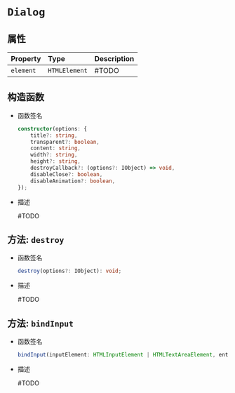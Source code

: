# `Dialog`


## 属性
| Property         | Type                                              | Description                              |
| :--------------- | :------------------------------------------------ | :--------------------------------------- |
| `element`        | `HTMLElement`                                     | #TODO                                    |

## 构造函数

* 函数签名

    ```ts
    constructor(options: {
        title?: string,
        transparent?: boolean,
        content: string,
        width?: string,
        height?: string,
        destroyCallback?: (options?: IObject) => void,
        disableClose?: boolean,
        disableAnimation?: boolean,
    });
    ```

* 描述

    #TODO

## 方法: `destroy`
* 函数签名

    ```ts
    destroy(options?: IObject): void;
    ```

* 描述

    #TODO

## 方法: `bindInput`
* 函数签名

    ```ts
    bindInput(inputElement: HTMLInputElement | HTMLTextAreaElement, enterEvent?: () => void): void;
    ```

* 描述

    #TODO

